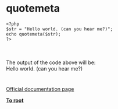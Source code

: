 # quotemeta





```
<?php
$str = "Hello world. (can you hear me?)";
echo quotemeta($str);
?>
```
<br><br>The output of the code above will be:<br>Hello world\. \(can you hear me\?\)  

#

[Official documentation page](https://www.php.net/manual/en/function.quotemeta.php)

**[To root](/README.md)**